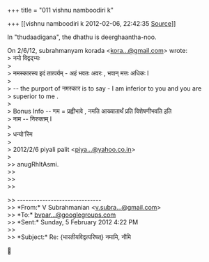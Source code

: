 +++
title = "011 vishnu namboodiri k"

+++
[[vishnu namboodiri k	2012-02-06, 22:42:35 [Source](https://groups.google.com/g/bvparishat/c/hcPTRR1BGGI)]]



In "thudaadigana", the dhathu is deerghaantha-noo.

On 2/6/12, subrahmanyam korada \<[kora...@gmail.com]()\> wrote:  
\> नमो विद्वद्भ्यः  
\>  
\> नमस्कारस्य इदं तात्पर्यम् - अहं भवतः अवरः , भवान् मत्तः अधिकः I  
\>  
\> -- the purport of नमस्कार is to say - I am inferior to you and you are  
\> superior to me .  
\>  
\> Bonus Info -- णम = प्रह्वीभावे , नमति आख्यातार्थं प्रति विशेषणीभवति इति  
\> नाम -- निरुक्तम् I  
\>  
\> धन्यो’स्मि  
\>  
\> 2012/2/6 piyali palit \<[piya...@yahoo.co.in]()\>  
\>  
\>\> anugRhItAsmi.  
\>\>  
\>\>  
\>\>  

\>\> ------------------------------  
\>\> \*From:\* V Subrahmanian \<[v.subra...@gmail.com]()\>  
\>\> \*To:\* [bvpar...@googlegroups.com]()  
\>\> \*Sent:\* Sunday, 5 February 2012 4:22 PM  
\>\>  
\>\> \*Subject:\* Re: {भारतीयविद्वत्परिषत्} नमामि, नौमि




